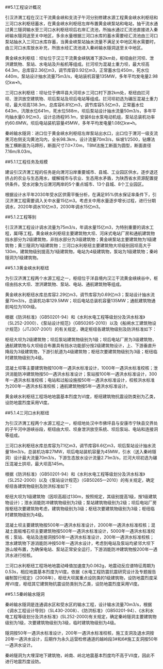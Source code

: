 ##5.1工程设计概况  

引汉济渭工程在汉江干流黄金峡和支流子午河分别修建水源工程黄金峡水利枢纽和三河口水利枢纽蓄水，在黄金峡水利枢纽左岸布置黄金峡泵站和电站，抽干流水通过黄三隧洞输水至三河口水利枢纽坝后右岸汇流池，所抽水通过汇流池直接进入秦岭输水隧洞送至关中地区，多余水量根据三河口水库的蓄水需要经汇流池由三河口泵站抽水入三河口水库存蓄，当黄金峡泵站抽水流量不满足关中地区用水需要时，由三河口水库放水补充，所放水经汇流池进入秦岭输水隧洞送至关中地区。  

黄金峡水利枢纽：坝址位于汉江干流黄金峡锅滩下游2km处，枢纽由拦河坝、泄洪建筑物、泵站、水电站及升船机等组成。拦河坝为混凝土重力坝，最大坝高64.3m，总库容2.36亿m3，调节库容0.92亿m3，正常蓄水位450m，死水位440m，泵站设计抽水流量75m3/s，电站装机容量135MW，多年平均发电量2.98亿kw•h。  

三河口水利枢纽：坝址位于佛坪县大河坝乡三河口村下游2km处，枢纽由拦河坝、泄洪放空建筑物、坝后泵站及坝后电站等组成。拦河坝初选为碾压混凝土重力坝，最大坝高138.3m，总库容6.81亿m3，调节库容5.5亿m3，正常蓄水位643m，汛限水位641m，死水位588m，坝后泵站设计抽水流量50m3/s，多年平均抽水量0.9亿m3，设计总扬程95.1m，安装6台水泵电动机组，泵站总装机功率约60.6MW。坝后电站装机容量45MW，多年平均发电量1.08亿kw•h。  

秦岭输水隧洞：进口位于黄金峡水利枢纽左岸泵站出水口，出口位于渭河一级支流黑河右侧支沟黄池沟内，全长98.3km，设计流量70m3/s，纵坡1/2500，钻爆法施工横断面为马蹄形，断面尺寸7.0×7.0m，TBM法施工断面为圆型，断面直径7.16m/8.03m。

##5.1.1工程任务及规模  

建设引汉济渭工程的任务是向渭河沿岸重要城市、县城、工业园区供水，逐步退还挤占的农业与生态用水，缓解城市与农业、生态用水矛盾，为陕西省水资源配置提供条件。受水对象为沿渭河两岸的5个重点城市、13个县城、8个工业园区。  
  
根据设计水平年2030年受水区供需平衡分析，在满足95%供水保证率条件下，引汉济渭工程需要调入关中水量15亿m3。考虑关中用水量逐步增长过程，进行分期调水，2020年调水10亿m3，2030年调水15亿m3。  

##5.1.2工程等别  

引汉济渭工程设计调水流量为75m3/s，年调水量15亿m3，为特别重要的调水工程，属Ⅰ等工程。黄金峡水利枢纽主要建筑物大坝、河床式电站厂房和通航建筑物挡水部分为2级建筑物，非挡水部分为3级建筑物；黄金峡泵站主要建筑物为1级建筑物；黄三隧洞为1级建筑物；三河口水利枢纽主要建筑物大坝级别因坝高大于130m，建筑物级别提高为1级建筑物，电站为4级建筑物，泵站为1级建筑物；秦岭隧洞为1级建筑物。  

##5.1.3黄金峡水利枢纽  

为引汉济渭工程两个水源工程之一，枢纽位于洋县境内汉江干流黄金峡峡谷中，枢纽由挡水大坝、泄洪建筑物、泵站、电站、通航建筑物等组成。  

黄金峡水利枢纽水库总库容2.29亿m3，调节库容为0.69亿m3；泵站设计抽水流量70m3/s，总装机功率129.5MW；坝后电站总装机容量135MW；通航建筑物通航吨位为100t级。 

根据《防洪标准》（GB50201-94）和《水利水电工程等级划分及洪水标准》（SL252-2000）、《泵站设计规范》（GB50265-2010）以及《船闸水工建筑物设计规范》（JTJ307-2001）的有关规定，确定枢纽各建筑物级别及防洪标准如下：  

枢纽大坝为2级建筑物；坝后泵站建筑物级别为1级；坝后电站厂房为3级建筑物，通航建筑物与大坝结合布置具有挡水功能部分按2级建筑物设计，上、下游垂直升降段为3级建筑物，下游引航道为4级建筑物；枢纽次要建筑物级别为3级；枢纽临时建筑物级别为4级。  

混凝土坝等主要建筑物按100年一遇洪水标准设计，1000年一遇洪水标准校核；泄洪消能防冲建筑物按50一遇洪水标准设计；泵站按100年一遇洪水标准设计，300年一遇洪水标准校核；电站和过船设施按50年一遇洪水标准设计，校核洪水标准为200年一遇洪水标准校核；通航建筑物按5年一遇洪水标准设计。  

黄金峡水利枢纽工程场地地震基本烈度为Ⅵ度，枢纽建筑物抗震设防类别为乙类，设防地震烈度采用Ⅵ度。  
  
##5.1.4三河口水利枢纽  

为引汉济渭工程两个水源工程之一，枢纽地处汉中市佛坪县与安康市宁陕县交界处的子午河中游峡谷段，枢纽由大坝、坝身泄洪放空系统、坝后泵站、电站和连接洞等组成。  

三河口水利枢纽水库总库容为7.1亿m3，调节库容6.6亿m3，坝后泵站设计抽水流量18m3/s，总装机功率27MW，坝后电站装机容量为45MW，引水（送入秦岭隧洞）设计最大流量70m3/s，下游生态放水设计流量2.71m3/s，拦河大坝初选为碾压混凝土拱坝，最大坝高145m。  

根据《防洪标准》（GB50201-94）和《水利水电工程等级划分及洪水标准》（SL252-2000）以及《泵站设计规范》（GB50265—2010）的有关规定，确定枢纽各建筑物级别及防洪标准如下：  

枢纽大坝为1级建筑物（因坝高超过130m，按照规定，其级别提高1级，按1级建筑物设计）；泄水消能防冲建筑物级别为2级；泵站建筑物级别为2级；坝后电站厂房按枢纽次要建筑物考虑，建筑物级别为3级；枢纽次要建筑物级别为3级；枢纽临时建筑物级别为4级。  

混凝土坝主要建筑物按500年一遇洪水标准设计，2000年一遇洪水标准校核；混凝土面板堆石坝主要建筑物按500年一遇洪水标准设计，5000年一遇洪水标准校核；泵站、电站及连接洞按50年一遇洪水标准设计，200年一遇洪水标准校核；泄水建筑物下游消能防冲按50年一遇洪水设计，考虑到电站及泵站均紧邻大坝下游山坡布置，为确保电站、泵站正常安全运行，下游消能防冲建筑物按200年一遇洪水进行校核。  

三河口水利枢纽工程场地地震动峰值加速度为0.062g，地震动反应谱特征周期为0.53s，相应地震基本烈度为Ⅵ度。依据《水电工程防震抗震研究设计及专题报告编制暂行规定》（2008年），枢纽大坝属重点设防类的1级建筑物，设防地震烈度采用Ⅶ度，枢纽其它建筑物抗震设防类别为乙类，设防地震烈度采用Ⅵ度。  

##5.1.5秦岭输水隧洞  

秦岭输水隧洞是连通调水区和受水区的输水工程，设计输水流量70m3/s，根据《调水工程设计导则》（SL430-2008）、《防洪标准》（GB50201-94）、《水利水电工程等级划分及洪水标准》(SL252-2000)有关规定，确定秦岭隧洞主要建筑物级别为1级，次要建筑物级别为3级，临时建筑物级别为4级。  

隧洞按50年一遇洪水标准设计，200年一遇洪水标准校核，施工支洞及退水洞按20年一遇洪水设计，后期作为永久运营检修通道的越岭段3#和6#施工支洞按50年一遇洪水设计。  

秦岭隧洞为大埋深地下建筑物，岭南、岭北地震基本烈度均不高于Ⅶ度，因此不进行地震烈度设防。


